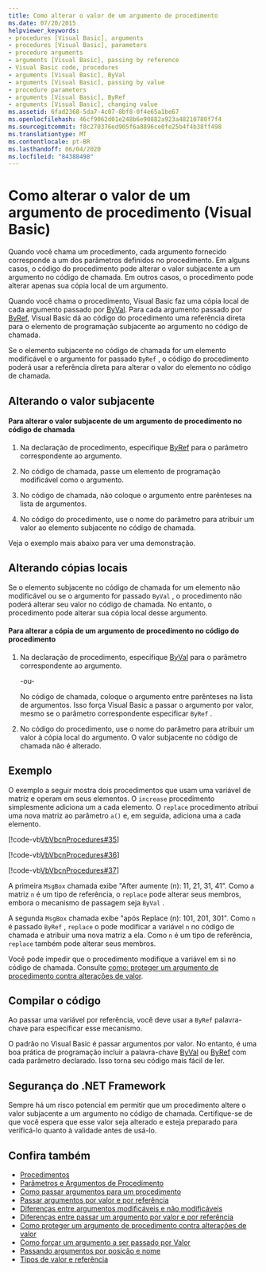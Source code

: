 ```yaml
---
title: Como alterar o valor de um argumento de procedimento
ms.date: 07/20/2015
helpviewer_keywords:
- procedures [Visual Basic], arguments
- procedures [Visual Basic], parameters
- procedure arguments
- arguments [Visual Basic], passing by reference
- Visual Basic code, procedures
- arguments [Visual Basic], ByVal
- arguments [Visual Basic], passing by value
- procedure parameters
- arguments [Visual Basic], ByRef
- arguments [Visual Basic], changing value
ms.assetid: 6fad2368-5da7-4c07-8bf8-0f4e65a1be67
ms.openlocfilehash: 46cf9062d01e248b6e90882a923a48210780f7f4
ms.sourcegitcommit: f8c270376ed905f6a8896ce0fe25b4f4b38ff498
ms.translationtype: MT
ms.contentlocale: pt-BR
ms.lasthandoff: 06/04/2020
ms.locfileid: "84388498"
---
```

# <a name="how-to-change-the-value-of-a-procedure-argument-visual-basic"></a>Como alterar o valor de um argumento de procedimento (Visual Basic)
Quando você chama um procedimento, cada argumento fornecido corresponde a um dos parâmetros definidos no procedimento. Em alguns casos, o código do procedimento pode alterar o valor subjacente a um argumento no código de chamada. Em outros casos, o procedimento pode alterar apenas sua cópia local de um argumento.  
  
 Quando você chama o procedimento, Visual Basic faz uma cópia local de cada argumento passado por [ByVal](../../../language-reference/modifiers/byval.md). Para cada argumento passado por [ByRef](../../../language-reference/modifiers/byref.md), Visual Basic dá ao código do procedimento uma referência direta para o elemento de programação subjacente ao argumento no código de chamada.  
  
 Se o elemento subjacente no código de chamada for um elemento modificável e o argumento for passado `ByRef` , o código do procedimento poderá usar a referência direta para alterar o valor do elemento no código de chamada.  
  
## <a name="changing-the-underlying-value"></a>Alterando o valor subjacente  
  
#### <a name="to-change-the-underlying-value-of-a-procedure-argument-in-the-calling-code"></a>Para alterar o valor subjacente de um argumento de procedimento no código de chamada  
  
1. Na declaração de procedimento, especifique [ByRef](../../../language-reference/modifiers/byref.md) para o parâmetro correspondente ao argumento.  
  
2. No código de chamada, passe um elemento de programação modificável como o argumento.  
  
3. No código de chamada, não coloque o argumento entre parênteses na lista de argumentos.  
  
4. No código do procedimento, use o nome do parâmetro para atribuir um valor ao elemento subjacente no código de chamada.  
  
 Veja o exemplo mais abaixo para ver uma demonstração.  
  
## <a name="changing-local-copies"></a>Alterando cópias locais  
 Se o elemento subjacente no código de chamada for um elemento não modificável ou se o argumento for passado `ByVal` , o procedimento não poderá alterar seu valor no código de chamada. No entanto, o procedimento pode alterar sua cópia local desse argumento.  
  
#### <a name="to-change-the-copy-of-a-procedure-argument-in-the-procedure-code"></a>Para alterar a cópia de um argumento de procedimento no código do procedimento  
  
1. Na declaração de procedimento, especifique [ByVal](../../../language-reference/modifiers/byval.md) para o parâmetro correspondente ao argumento.  
  
     -ou-  
  
     No código de chamada, coloque o argumento entre parênteses na lista de argumentos. Isso força Visual Basic a passar o argumento por valor, mesmo se o parâmetro correspondente especificar `ByRef` .  
  
2. No código do procedimento, use o nome do parâmetro para atribuir um valor à cópia local do argumento. O valor subjacente no código de chamada não é alterado.  
  
## <a name="example"></a>Exemplo  
 O exemplo a seguir mostra dois procedimentos que usam uma variável de matriz e operam em seus elementos. O `increase` procedimento simplesmente adiciona um a cada elemento. O `replace` procedimento atribui uma nova matriz ao parâmetro `a()` e, em seguida, adiciona uma a cada elemento.  
  
 [!code-vb[VbVbcnProcedures#35](~/samples/snippets/visualbasic/VS_Snippets_VBCSharp/VbVbcnProcedures/VB/Class1.vb#35)]  
  
 [!code-vb[VbVbcnProcedures#36](~/samples/snippets/visualbasic/VS_Snippets_VBCSharp/VbVbcnProcedures/VB/Class1.vb#36)]  
  
 [!code-vb[VbVbcnProcedures#37](~/samples/snippets/visualbasic/VS_Snippets_VBCSharp/VbVbcnProcedures/VB/Class1.vb#37)]  
  
 A primeira `MsgBox` chamada exibe "After aumente (n): 11, 21, 31, 41". Como a matriz `n` é um tipo de referência, o `replace` pode alterar seus membros, embora o mecanismo de passagem seja `ByVal` .  
  
 A segunda `MsgBox` chamada exibe "após Replace (n): 101, 201, 301". Como `n` é passado `ByRef` , `replace` o pode modificar a variável `n` no código de chamada e atribuir uma nova matriz a ela. Como `n` é um tipo de referência, `replace` também pode alterar seus membros.  
  
 Você pode impedir que o procedimento modifique a variável em si no código de chamada. Consulte [como: proteger um argumento de procedimento contra alterações de valor](./how-to-protect-a-procedure-argument-against-value-changes.md).  
  
## <a name="compile-the-code"></a>Compilar o código  
 Ao passar uma variável por referência, você deve usar a `ByRef` palavra-chave para especificar esse mecanismo.  
  
 O padrão no Visual Basic é passar argumentos por valor. No entanto, é uma boa prática de programação incluir a palavra-chave [ByVal](../../../language-reference/modifiers/byval.md) ou [ByRef](../../../language-reference/modifiers/byref.md) com cada parâmetro declarado. Isso torna seu código mais fácil de ler.  
  
## <a name="net-framework-security"></a>Segurança do .NET Framework  
 Sempre há um risco potencial em permitir que um procedimento altere o valor subjacente a um argumento no código de chamada. Certifique-se de que você espera que esse valor seja alterado e esteja preparado para verificá-lo quanto à validade antes de usá-lo.  
  
## <a name="see-also"></a>Confira também

- [Procedimentos](./index.md)
- [Parâmetros e Argumentos de Procedimento](./procedure-parameters-and-arguments.md)
- [Como passar argumentos para um procedimento](./how-to-pass-arguments-to-a-procedure.md)
- [Passar argumentos por valor e por referência](./passing-arguments-by-value-and-by-reference.md)
- [Diferenças entre argumentos modificáveis e não modificáveis](./differences-between-modifiable-and-nonmodifiable-arguments.md)
- [Diferenças entre passar um argumento por valor e por referência](./differences-between-passing-an-argument-by-value-and-by-reference.md)
- [Como proteger um argumento de procedimento contra alterações de valor](./how-to-protect-a-procedure-argument-against-value-changes.md)
- [Como forçar um argumento a ser passado por Valor](./how-to-force-an-argument-to-be-passed-by-value.md)
- [Passando argumentos por posição e nome](./passing-arguments-by-position-and-by-name.md)
- [Tipos de valor e referência](../data-types/value-types-and-reference-types.md)
